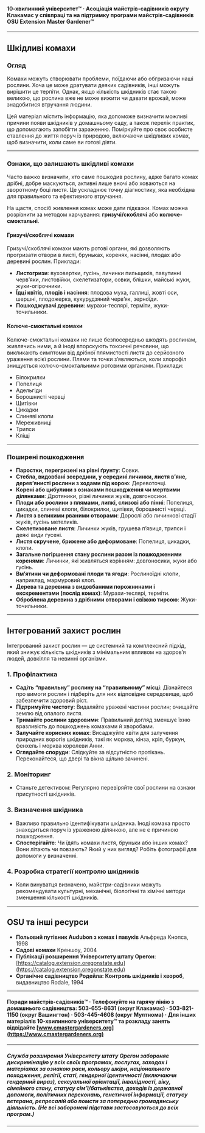 #### 10-хвилинний університет™ · Асоціація майстрів-садівників округу Клакамас у співпраці та на підтримку програми майстрів-садівників OSU Extension Master Gardener™

---

## Шкідливі комахи

### Огляд

Комахи можуть створювати проблеми, поїдаючи або обгризаючи наші рослини. Хоча це може дратувати деяких садівників, інші можуть вирішити це терпіти. Однак, якщо кількість шкідників стає такою великою, що рослина вже не може вижити чи давати врожай, може знадобитися втручання людини.

Цей матеріал містить інформацію, яка допоможе визначити можливі причини появи шкідників у домашньому саду, а також перелік практик, що допомагають запобігти зараженню. Поміркуйте про своє особисте ставлення до життя поруч із природою, включаючи шкідливих комах, щоб визначити, коли саме ви готові діяти.

---

### Ознаки, що залишають шкідливі комахи

Часто важко визначити, хто саме пошкодив рослину, адже багато комах дрібні, добре маскуються, активні лише вночі або ховаються на зворотному боці листя. Це ускладнює точну діагностику, яка необхідна для правильного та ефективного втручання.

На щастя, спосіб живлення комах може дати підказки. Комах можна розрізнити за методом харчування: **гризучі/скоблячі** або **колюче-смоктальні**.

#### Гризучі/скоблячі комахи

Гризучі/скоблячі комахи мають ротові органи, які дозволяють прогризати отвори в листі, бруньках, коренях, насінні, плодах або деревині рослин. Приклади:

- **Листогризи**: вуховертки, гусінь, личинки пильщиків, павутинні черв’яки, листовійки, скелетизатори, совки, блішки, майські жуки, жуки-огірочники.
- **Їдці квітів, плодів і насіння**: плодова муха, галлиці, жовті оси, шершні, плодожерка, кукурудзяний черв’як, зерноїди.
- **Пошкоджувачі деревини**: мурахи-теслярі, терміти, жуки-точильники.

#### Колюче-смоктальні комахи

Колюче-смоктальні комахи не лише безпосередньо шкодять рослинам, живлячись ними, а й іноді впорскують токсичні речовини, що викликають симптоми від дрібної плямистості листя до серйозного ураження всієї рослини. Плями та точки з’являються, коли хлорофіл знищується колючо-смоктальними ротовими органами. Приклади:

- Білокрилки
- Попелиця
- Адельгіди
- Борошнисті червці
- Щитівки
- Цикадки
- Слиняві клопи
- Мереживниці
- Трипси
- Кліщі

---

### Поширені пошкодження

- **Паростки, перегризені на рівні ґрунту**: Совки.
- **Стебла, видовбані зсередини, у середині личинки, листя в’яне, дерев’янисті рослини з ходами під корою**: Деревоточці.
- **Корені або цибулини з ознаками пошкодження чи мертвими ділянками**: Дротяники, різні личинки жуків, довгоносики.
- **Плоди або рослини з плямами, липкі, слизові або пінні**: Попелиця, цикадки, слиняві клопи, білокрилки, щитівки, борошнисті червці.
- **Листя з великими рваними отворами**: Дорослі або личинкові стадії жуків, гусінь метеликів.
- **Скелетизоване листя**: Личинки жуків, грушева п’явиця, трипси і деякі види гусені.
- **Листя скручене, брижене або деформоване**: Попелиця, цикадки, клопи.
- **Загальне погіршення стану рослини разом із пошкодженими коренями**: Личинки, які живляться корінням: довгоносики, жуки або гусінь.
- **Вм’ятини чи деформовані плоди та ягоди**: Рослиноїдні клопи, наприклад, мармуровий клоп.
- **Дерева та деревина з видовбаними порожнинами і екскрементами (послід комах)**: Мурахи-теслярі, терміти.
- **Оброблена деревина з дрібними отворами і свіжою тирсою**: Жуки-точильники.

---

## Інтегрований захист рослин

Інтегрований захист рослин — це системний та комплексний підхід, який знижує кількість шкідників з мінімальним впливом на здоров’я людей, довкілля та невинні організми.

### 1. Профілактика

- **Садіть “правильну” рослину на “правильному” місці**: Дізнайтеся про вимоги рослин і підберіть для них відповідне середовище, щоб забезпечити здоровий ріст.
- **Підтримуйте чистоту**: Видаляйте уражені частини рослин; очищайте землю від опалого листя.
- **Тримайте рослини здоровими**: Правильний догляд зменшує їхню вразливість до пошкоджень комахами й хворобами.
- **Залучайте корисних комах**: Висаджуйте квіти для залучення природних ворогів шкідників, такі як морква, кінза, кріп, буркун, фенхель і морква королеви Анни.
- **Оглядайте споруди**: Слідкуйте за відсутністю протікань. Переконайтеся, що двері та вікна щільно зачинені.

### 2. Моніторинг

- Станьте детективом: Регулярно перевіряйте свої рослини на ознаки присутності шкідників.

### 3. Визначення шкідника

- Важливо правильно ідентифікувати шкідника. Іноді комаха просто знаходиться поруч із ураженою ділянкою, але не є причиною пошкодження.
- **Спостерігайте**: Чи їдять комахи листя, бруньки або інших комах? Вони літають чи повзають? Який у них вигляд? Робіть фотографії для допомоги у визначенні.

### 4. Розробка стратегії контролю шкідників

- Коли винуватця визначено, майстри-садівники можуть рекомендувати культурні, механічні, біологічні та хімічні методи зменшення кількості шкідників.

---

## OSU та інші ресурси

- **Польовий путівник Audubon з комах і павуків** Альфреда Кнопса, 1998
- **Садові комахи** Креншоу, 2004
- **Публікації розширення Університету штату Орегон**: [https://catalog.extension.oregonstate.edu](https://catalog.extension.oregonstate.edu)
- **Органічне садівництво Родейла: Контроль шкідників і хвороб**, видавництво Rodale, 1994

---

#### Поради майстрів-садівників™ · Телефонуйте на гарячу лінію з домашнього садівництва: 503-655-8631 (округ Клакамас) · 503-821-1150 (округ Вашингтон) · 503-445-4608 (округ Мултнома) · Для інших матеріалів 10-хвилинного університету™ та розкладу занять відвідайте [www.cmastergardeners.org](https://www.cmastergardeners.org)

---

##### Служба розширення Університету штату Орегон забороняє дискримінацію у всіх своїх програмах, послугах, заходах і матеріалах за ознакою раси, кольору шкіри, національного походження, релігії, статі, гендерної ідентичності (включаючи гендерний вираз), сексуальної орієнтації, інвалідності, віку, сімейного стану, статусу сім’ї/батьківства, доходів із державної допомоги, політичних переконань, генетичної інформації, статусу ветерана, репресалій або помсти за попередню громадянську діяльність. (Не всі заборонені підстави застосовуються до всіх програм.)
---